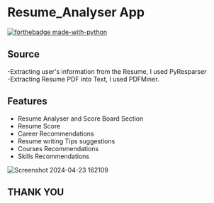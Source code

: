 
# Resume_Analyser  App

[![forthebadge made-with-python](http://ForTheBadge.com/images/badges/made-with-python.svg)](https://www.python.org/) 



## Source 
-Extracting user's information from the Resume, I used PyResparser    
-Extracting Resume PDF into Text, I used PDFMiner.

## Features
- Resume Analyser and Score Board  Section
- Resume Score
- Career Recommendations
- Resume writing Tips suggestions
- Courses Recommendations
- Skills Recommendations



![Screenshot 2024-04-23 162109](https://github.com/reema2907/Resumes_screening/assets/112660140/26a4e435-27bc-4f0c-b7a3-e012dd759bda)
## THANK YOU
